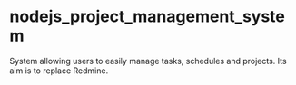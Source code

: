 nodejs_project_management_system
================================

System allowing users to easily manage tasks, schedules and projects. Its aim is to replace Redmine.
